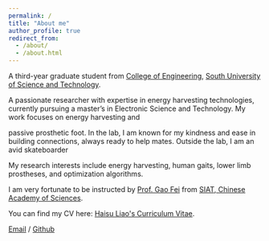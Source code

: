```yaml
---
permalink: /
title: "About me"
author_profile: true
redirect_from: 
  - /about/
  - /about.html
---
```



A third-year graduate student from [College of Engineering](https://coe.sustech.edu.cn/), [South University of Science and Technology](https://www.sustech.edu.cn/). 

A passionate researcher with expertise in energy harvesting technologies, currently pursuing a master’s in Electronic Science and Technology. My work focuses on energy harvesting and 

passive prosthetic foot. In the lab, I am known for my kindness and ease in building connections, always ready to help mates. Outside the lab, I am an avid skateboarder

My research interests include energy harvesting, human gaits, lower limb prostheses, and optimization algorithms.

I am very fortunate to be instructed by [Prof. Gao Fei](https://people.ucas.edu.cn/~GAOFEI2?language=en) from [ SIAT, Chinese Academy of Sciences](https://www.siat.ac.cn//). 

You can find my CV here: [Haisu Liao's Curriculum Vitae](../assets/webfonts/PHD.pdf).

[Email](hs.liao@siat.ac.cn) / [Github](https://liaohaisu.github.io/Liao-haisu.github.io/) 

